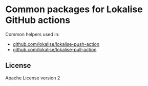 # Common packages for Lokalise GitHub actions

Common helpers used in:

* [github.com/lokalise/lokalise-push-action](https://github.com/lokalise/lokalise-push-action)
* [github.com/lokalise/lokalise-pull-action](https://github.com/lokalise/lokalise-pull-action)

## License

Apache License version 2